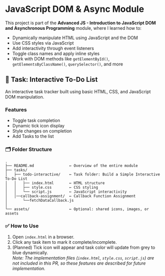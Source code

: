 # JavaScript DOM & Async Module

This project is part of the **Advanced JS - Introduction to JavaScript DOM and Asynchronous Programming** module, where I learned how to:
- Dynamically manipulate HTML using JavaScript and the DOM
- Use CSS styles via JavaScript
- Add interactivity through event listeners
- Toggle class names and apply inline styles
- Work with DOM methods like `getElementById()`, `getElementsByClassName()`, `querySelector()`, and more



## 📌 Task: Interactive To-Do List

An interactive task tracker built using basic HTML, CSS, and JavaScript DOM manipulation.

### Features

- Toggle task completion
- Dynamic tick icon display
- Style changes on completion
- Add Tasks to the list

### 🗂 Folder Structure
```text
.
├── README.md                ← Overview of the entire module
├── tasks/
│   ├── todo-interactive/    ← Task folder: Build a Simple Interactive To-Do List
│   │   ├── index.html       ← HTML structure
│   │   ├── style.css        ← CSS styling
│   │   └── script.js        ← JavaScript interactivity
│   │──callback-assignment/  ← Callback Function Assignment
│       └──fetchDataCallback.js  
│
└── assets/                  ← Optional: shared icons, images, or assets
```

      
### ✅ How to Use

1. Open `index.html` in a browser.
2. Click any task item to mark it complete/incomplete.
3. (Planned) Tick icon will appear and task color will update from grey to blue dynamically.  
   _Note: The implementation files (`index.html`, `style.css`, `script.js`) are not included in this PR, so these features are described for future implementation._




